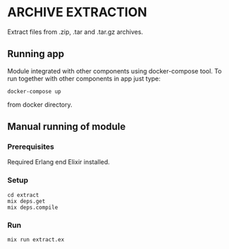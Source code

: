 # ARCHIVE EXTRACTION

Extract files from .zip, .tar and .tar.gz archives.

## Running app
Module integrated with other components using docker-compose tool.
To run together with other components in app just type:
```
docker-compose up
```
from docker directory.

## Manual running of module

### Prerequisites
Required Erlang end Elixir installed.

### Setup
```
cd extract
mix deps.get
mix deps.compile
```

### Run
```
mix run extract.ex
```
